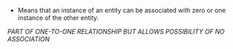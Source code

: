 - Means that an instance of an entity can be associated with zero or one instance of the other entity.

*PART OF ONE-TO-ONE RELATIONSHIP BUT ALLOWS POSSIBILITY OF NO ASSOCIATION*

